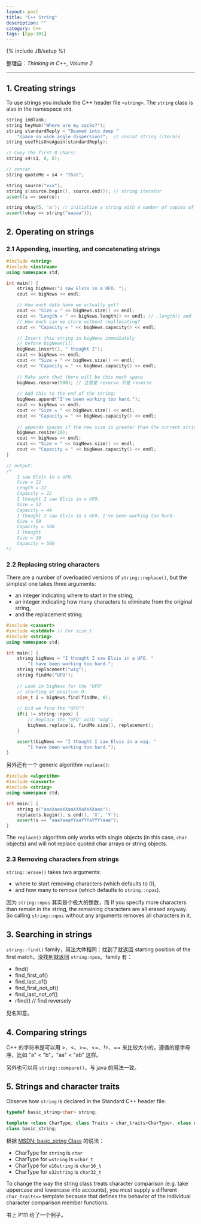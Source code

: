 ```yaml
---
layout: post
title: "C++ String"
description: ""
category: C++
tags: [Cpp-101]
---
```

{% include JB/setup %}

整理自：_Thinking in C++, Volume 2_

-----

## 1. Creating strings

To use strings you include the C++ header file `<string>`. The `string` class is also in the namespace `std`.

```cpp
string imBlank;
string heyMom("Where are my socks?");
string standardReply = "Beamed into deep "
	"space on wide angle dispersion?";	// concat string literals
string useThisOneAgain(standardReply);

// Copy the first 8 chars:
string s4(s1, 0, 8);

// concat
string quoteMe = s4 + "that";

string source("xxx");
string s(source.begin(), source.end()); // string iterator
assert(s == source);

string okay(5, 'a'); // initialize a string with a number of copies of a single character
assert(okay == string("aaaaa"));
```
	
## 2. Operating on strings

### 2.1 Appending, inserting, and concatenating strings

```cpp
#include <string>
#include <iostream>
using namespace std;

int main() {
    string bigNews("I saw Elvis in a UFO. ");
    cout << bigNews << endl;

	// How much data have we actually got?
    cout << "Size = " << bigNews.size() << endl;
    cout << "Length = " << bigNews.length() << endl; // .length() and .size() are identical
	// How much can we store without reallocating?
    cout << "Capacity = " << bigNews.capacity() << endl;

	// Insert this string in bigNews immediately
	// before bigNews[1]:
    bigNews.insert(1, " thought I");
    cout << bigNews << endl;
    cout << "Size = " << bigNews.size() << endl;
    cout << "Capacity = " << bigNews.capacity() << endl;
	
	// Make sure that there will be this much space
    bigNews.reserve(500); // 注意是 reserve 不是 reverse 
	
	// Add this to the end of the string:
    bigNews.append("I've been working too hard.");
    cout << bigNews << endl;
    cout << "Size = " << bigNews.size() << endl;
    cout << "Capacity = " << bigNews.capacity() << endl;
    
    // appends spaces if the new size is greater than the current string size or truncates the string otherwise
    bigNews.resize(10);
    cout << bigNews << endl;
    cout << "Size = " << bigNews.size() << endl;
    cout << "Capacity = " << bigNews.capacity() << endl;
}

// output: 
/* 
	I saw Elvis in a UFO.
	Size = 22
	Length = 22
	Capacity = 22
	I thought I saw Elvis in a UFO.
	Size = 32
	Capacity = 44
	I thought I saw Elvis in a UFO. I've been working too hard.
	Size = 59
	Capacity = 500
	I thought
	Size = 10
	Capacity = 500
*/
```

### 2.2 Replacing string characters

There are a number of overloaded versions of `string::replace()`, but the simplest one takes three arguments: 

- an integer indicating where to start in the string, 
- an integer indicating how many characters to eliminate from the original string, 
- and the replacement string.

```cpp
#include <cassert>
#include <cstddef> // For size_t
#include <string>
using namespace std;

int main() {
    string bigNews = "I thought I saw Elvis in a UFO. "
		"I have been working too hard.";
    string replacement("wig");
    string findMe("UFO");
    
	// Look in bigNews for the "UFO"
	// starting at position 0:
    size_t i = bigNews.find(findMe, 0);
	
	// Did we find the "UFO"?
    if(i != string::npos) {
    	// Replace the "UFO" with "wig":
        bigNews.replace(i, findMe.size(), replacement);
	}

	assert(bigNews == "I thought I saw Elvis in a wig. "
		"I have been working too hard.");
}
```

另外还有一个 generic algorithm `replace()`:

```cpp
#include <algorithm>
#include <cassert>
#include <string>
using namespace std;

int main() {
	string s("aaaXaaaXXaaXXXaXXXXaaa");
	replace(s.begin(), s.end(), 'X', 'Y');
	assert(s == "aaaYaaaYYaaYYYaYYYYaaa");
}
```

The `replace()` algorithm only works with single objects (in this case, `char` objects) and will not replace quoted char arrays or string objects.

### 2.3 Removing characters from strings

`string::erase()` takes two arguments: 

- where to start removing characters (which defaults to 0), 
- and how many to remove (which defaults to `string::npos`). 

因为 `string::npos` 其实是个极大的整数，而 If you specify more characters than remain in the string, the remaining characters are all erased anyway. So calling `string::npos` without any arguments removes all characters in it.

## 3. Searching in strings

`string::find()` family，用法大体相同：找到了就返回 starting position of the first match，没找到就返回 `string:npos`。family 有：

- find()
- find_first_of()
- find_last_of()
- find_first_not_of()
- find_last_not_of()
- rfind() 				// find reversely

见名知意。

## 4. Comparing strings

C++ 的字符串是可以用 >、<、>=、<=、!=、== 来比较大小的，遵循的是字母序，比如 "a" < "b"，"aa" < "ab" 这样。

另外也可以用 `string::compare()`，与 java 的用法一致。

## 5. Strings and character traits

Observe how `string` is declared in the Standard C++ header file:

```cpp
typedef basic_string<char> string;

template <class CharType, class Traits = char_traits<CharType>, class Allocator = allocator<CharType>>
class basic_string;
```

根据 [MSDN: basic_string Class](https://msdn.microsoft.com/en-us/library/syxtdd4f.aspx) 的说法：

- CharType for `string` is `char`
- CharType for `wstring` is `wchar_t` 
- CharType for `u16string` is `char16_t` 
- CharType for `u32string` is `char32_t`

To change the way the string class treats character comparison (e.g. take uppercase and lowercase into accounts), you must supply a different `char_traits<>` template because that defines the behavior of the individual character comparison member functions.

书上 P111 给了一个例子。